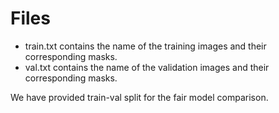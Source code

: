 
# Files
- train.txt contains the name of the training images and their corresponding masks.
- val.txt contains the name of the validation images and their corresponding masks. 

We have provided train-val split for the fair model comparison. 
